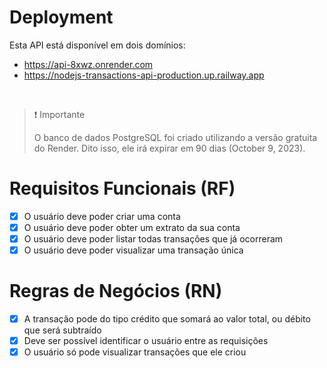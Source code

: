 # Deployment

Esta API está disponível em dois domínios:

- https://api-8xwz.onrender.com
- https://nodejs-transactions-api-production.up.railway.app

<br>

> ❗ Importante
> 
> O banco de dados PostgreSQL foi criado utilizando a versão gratuita do Render. Dito isso, ele irá expirar em 90 dias (October 9, 2023).

# Requisitos Funcionais (RF)

- [x] O usuário deve poder criar uma conta
- [x] O usuário deve poder obter um extrato da sua conta
- [x] O usuário deve poder listar todas transações que já ocorreram
- [x] O usuário deve poder visualizar uma transação única

# Regras de Negócios (RN)

- [x] A transação pode do tipo crédito que somará ao valor total, ou débito que será subtraído
- [x] Deve ser possível identificar o usuário entre as requisições
- [x] O usuário só pode visualizar transações que ele criou
